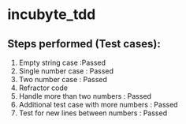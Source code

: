 # incubyte_tdd

## Steps performed (Test cases):
1. Empty string case :Passed
2. Single number case : Passed
3. Two number case : Passed
4. Refractor code 
5. Handle more than two numbers : Passed 
6. Additional test case with more numbers : Passed
7. Test for new lines between numbers : Passed